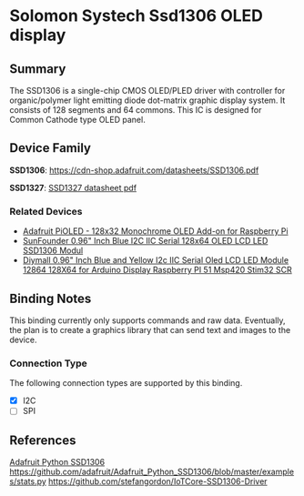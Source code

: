 # Solomon Systech Ssd1306 OLED display

## Summary
The SSD1306 is a single-chip CMOS OLED/PLED driver with controller for organic/polymer light emitting diode dot-matrix graphic display system. It consists of 128 segments and 64 commons. This IC is designed for Common Cathode type OLED panel.

## Device Family
**SSD1306**: https://cdn-shop.adafruit.com/datasheets/SSD1306.pdf

**SSD1327**: [SSD1327 datasheet pdf](https://github.com/SeeedDocument/Grove_OLED_1.12/raw/master/resources/SSD1327_datasheet.pdf)

### Related Devices
- [Adafruit PiOLED - 128x32 Monochrome OLED Add-on for Raspberry Pi](https://www.adafruit.com/product/3527)
- [SunFounder 0.96" Inch Blue I2C IIC Serial 128x64 OLED LCD LED SSD1306 Modul](https://www.amazon.com/SunFounder-SSD1306-Arduino-Raspberry-Display/dp/B014KUB1SA)
- [Diymall 0.96" Inch Blue and Yellow I2c IIC Serial Oled LCD LED Module 12864 128X64 for Arduino Display Raspberry PI 51 Msp420 Stim32 SCR](https://www.amazon.com/Diymall-Yellow-Arduino-Display-Raspberry/dp/B00O2LLT30)

## Binding Notes

This binding currently only supports commands and raw data.  Eventually, the plan is to create a graphics library that can send text and images to the device.

### Connection Type

The following connection types are supported by this binding.

- [X] I2C
- [ ] SPI

## References
[Adafruit Python SSD1306](https://github.com/adafruit/Adafruit_Python_SSD1306)
https://github.com/adafruit/Adafruit_Python_SSD1306/blob/master/examples/stats.py
https://github.com/stefangordon/IoTCore-SSD1306-Driver
